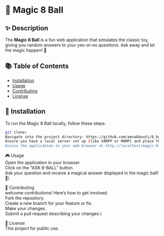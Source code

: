 # 🎱 Magic 8 Ball

## ✨ Description

The **Magic 8 Ball** is a fun web application that simulates the classic toy, giving you random answers to your yes-or-no questions. Ask away and let the magic happen! 🌟

## 📚 Table of Contents

- [Installation](#installation)
- [Usage](#usage)
- [Contributing](#contributing)
- [License](#license)

## 🚀 Installation

To run the Magic 8 Ball locally, follow these steps:

   ```bash
   git clone:
   Navigate into the project directory: https://github.com/amnabbouti/8_ball
   Ensure you have a local server set up (like XAMPP or MAMP) and place the project in the server's root directory.
   Access the application in your web browser at http://localhost/magic-8-ball.
   ```

🎮 Usage\
Open the application in your browser.\
Click on the "ASK 8-BALL" button.\
Ask your question and receive a magical answer displayed in the magic ball! 🎉\

🤝 Contributing\
welcome contributions! Here’s how to get involved:\
Fork the repository.\
Create a new branch for your feature or fix.\
Make your changes.\
Submit a pull request describing your changes.\

📝 License\
This project for public use.
